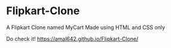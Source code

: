 # Flipkart-Clone

A Flipkart Clone named MyCart
Made using HTML and CSS only 

Do check it!
https://amal642.github.io/Flipkart-Clone/
